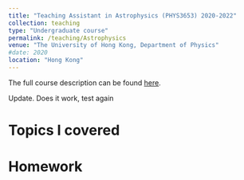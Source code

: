 ```yaml
---
title: "Teaching Assistant in Astrophysics (PHYS3653) 2020-2022"
collection: teaching
type: "Undergraduate course"
permalink: /teaching/Astrophysics
venue: "The University of Hong Kong, Department of Physics"
#date: 2020
location: "Hong Kong"
---
```

The full course description can be found <a href="https://webapp.science.hku.hk/sr4/servlet/enquiry?Type=Course&course_code=PHYS3653" target="_blank">here</a>. 

Update. Does it work, test again

Topics I covered
======

Homework
======
